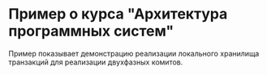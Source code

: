 # Пример о курса "Архитектура программных систем"

Пример показывает демонстрацию реализации локального хранилища транзакций для реализации двухфазных комитов.